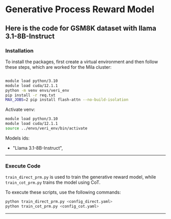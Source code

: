# Generative Process Reward Model

## Here is the code for GSM8K dataset with llama 3.1-8B-Instruct

### Installation

To install the packages, first create a virtual environment and then follow these steps, which are worked for the Mila cluster:

```sh

module load python/3.10
module load cuda/12.1.1
python -m venv envs/veri_env
pip install -r req.txt 
MAX_JOBS=2 pip install flash-attn --no-build-isolation

```

Activate venv:

```sh
module load python/3.10
module load cuda/12.1.1
source ../envs/veri_env/bin/activate 

```

Models ids:

- "Llama 3.1-8B-Instruct",

---

### Execute Code


`train_direct_prm.py` is used to train the generative reward model, while `train_cot_prm.py` trains the model using CoT.

To execute these scripts, use the following commands:

```sh
python train_direct_prm.py <config_direct.yaml>
python train_cot_prm.py <config_cot.yaml>
```




---

<!-- Note: We first worked on prm800k with LORA but we did not get good results. Then after talking with the mentor, he suggested to use full-fine tuning and instead of prm800k use gsm8k. So then we created the code for that one as well. Here we put this one to show that we also worked on this data. All the codes are written by mysel.  -->




